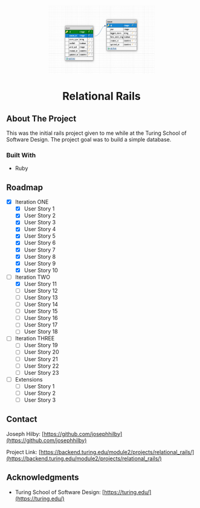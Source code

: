 <a name="Relational_Rails"></a>

<!-- PROJECT LOGO -->
<br />
<div align="center">
  <a href="https://github.com/josephhilby/relational_rails">
    <img src="images/relational_rails.png" alt="Logo" width="280" height="180">
  </a>

<h1 align="center">Relational Rails</h1>
</div>

## About The Project

This was the initial rails project given to me while at the Turing School of Software Design. The project goal was to build a simple database. <!-- I have kept this project as a measuring stick for my journey in learning Rails / Software Engineering. -->

### Built With

* Ruby

<!-- GETTING STARTED
## Getting Started -->

<!-- ROADMAP -->
## Roadmap

* [x] Iteration ONE
    * [x] User Story 1
    * [x] User Story 2
    * [x] User Story 3
    * [x] User Story 4
    * [x] User Story 5
    * [x] User Story 6
    * [x] User Story 7
    * [x] User Story 8
    * [x] User Story 9
    * [x] User Story 10
* [ ] Iteration TWO
    * [x] User Story 11
    * [ ] User Story 12
    * [ ] User Story 13
    * [ ] User Story 14
    * [ ] User Story 15
    * [ ] User Story 16
    * [ ] User Story 17
    * [ ] User Story 18
* [ ] Iteration THREE
    * [ ] User Story 19
    * [ ] User Story 20
    * [ ] User Story 21
    * [ ] User Story 22
    * [ ] User Story 23
* [ ] Extensions
    * [ ] User Story 1
    * [ ] User Story 2
    * [ ] User Story 3

<!-- CONTACT -->
## Contact

Joseph Hilby: [https://github.com/josephhilby](https://github.com/josephhilby)

Project Link: [https://backend.turing.edu/module2/projects/relational_rails/](https://backend.turing.edu/module2/projects/relational_rails/)

<!-- ACKNOWLEDGMENTS -->
## Acknowledgments

* Turing School of Software Design: [https://turing.edu/](https://turing.edu/)
